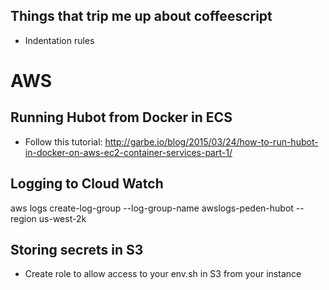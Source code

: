

## Things that trip me up about coffeescript
  * Indentation rules

# AWS
## Running Hubot from Docker in ECS
   * Follow this tutorial: http://garbe.io/blog/2015/03/24/how-to-run-hubot-in-docker-on-aws-ec2-container-services-part-1/

## Logging to Cloud Watch
   aws logs create-log-group --log-group-name awslogs-peden-hubot --region us-west-2k

## Storing secrets in S3
  * Create role to allow access to your env.sh in S3 from your instance
